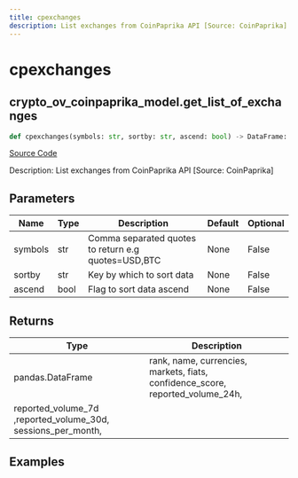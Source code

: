 ```yaml
---
title: cpexchanges
description: List exchanges from CoinPaprika API [Source: CoinPaprika]
---
```

# cpexchanges

## crypto_ov_coinpaprika_model.get_list_of_exchanges

```python
def cpexchanges(symbols: str, sortby: str, ascend: bool) -> DataFrame:
```
[Source Code](https://github.com/OpenBB-finance/OpenBBTerminal/tree/main/openbb_terminal/cryptocurrency/overview/coinpaprika_model.py#L282)

Description: List exchanges from CoinPaprika API [Source: CoinPaprika]

## Parameters

| Name | Type | Description | Default | Optional |
| ---- | ---- | ----------- | ------- | -------- |
| symbols | str | Comma separated quotes to return e.g quotes=USD,BTC | None | False |
| sortby | str | Key by which to sort data | None | False |
| ascend | bool | Flag to sort data ascend | None | False |

## Returns

| Type | Description |
| ---- | ----------- |
| pandas.DataFrame | rank, name, currencies, markets, fiats, confidence_score, reported_volume_24h,
reported_volume_7d ,reported_volume_30d, sessions_per_month, |

## Examples

